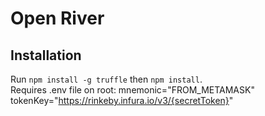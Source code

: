 # Open River  

## Installation
Run ```npm install -g truffle``` then ```npm install```.  
Requires .env file on root: mnemonic="FROM_METAMASK" tokenKey="https://rinkeby.infura.io/v3/{secretToken}"